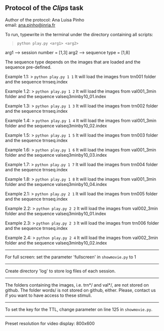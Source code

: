 ## Protocol of the *Clips* task

Author of the protocol: Ana Luisa Pinho   
email: ana.pinho@inria.fr  


To run, typewrite in the terminal under the directory containing all scripts:
> `python play.py <arg1> <arg2>`

arg1 --> session number = [1,3]
arg2 --> sequence type = [1,8]

The sequence type depends on the images that are loaded and the sequence pre-defined.

Example 1.1: > `python play.py 1 1`
It will load the images from trn001 folder and the sequence trnseq.index

Example 1.2: > `python play.py 1 2`
It will load the images from val001_3min folder and the sequence valseq3minby10_01.index

Example 1.3: > `python play.py 1 3`
It will load the images from trn002 folder and the sequence trnseq.index

Example 1.4: > `python play.py 1 4`
It will load the images from val001_3min folder and the sequence valseq3minby10_02.index

Example 1.5: > `python play.py 1 5`
It will load the images from trn003 folder and the sequence trnseq.index

Example 1.6: > `python play.py 1 6`
It will load the images from val001_3min folder and the sequence valseq3minby10_03.index

Example 1.7: > `python play.py 1 7`
It will load the images from trn004 folder and the sequence trnseq.index

Example 1.8: > `python play.py 1 8`
It will load the images from val001_3min folder and the sequence valseq3minby10_04.index

Example 2.1: > `python play.py 2 1`
It will load the images from trn005 folder and the sequence trnseq.index

Example 2.2: > `python play.py 2 2`
It will load the images from val002_3min folder and the sequence valseq3minby10_01.index

Example 2.3: > `python play.py 2 3`
It will load the images from trn006 folder and the sequence trnseq.index

Example 2.4: > `python play.py 2 4`
It will load the images from val002_3min folder and the sequence valseq3minby10_02.index

_________________________________________________________________________________________________

For full screen: set the parameter 'fullscreen' in `showmovie.py` to 1

_________________________________________________________________________________________________

Create directory 'log' to store log files of each session.

_________________________________________________________________________________________________

The folders containing the images, i.e. trn*/ and val*/, are not stored on github. The folder words/ is not stored on github, either.
Please, contact us if you want to have access to these stimuli.

_________________________________________________________________________________________________

To set the key for the TTL, change parameter on line 125 in `showmovie.py`.

_________________________________________________________________________________________________

Preset resolution for video display:
800x600